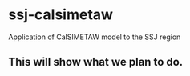 # ssj-calsimetaw
Application of CalSIMETAW model to the SSJ region

## This will show what we plan to do.

